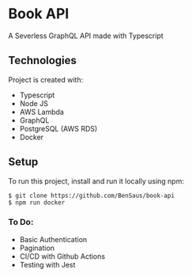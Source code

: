 # Book API

A Severless GraphQL API made with Typescript

## Technologies

Project is created with:

-   Typescript
-   Node JS
-   AWS Lambda
-   GraphQL
-   PostgreSQL (AWS RDS)
-   Docker

## Setup

To run this project, install and run it locally using npm:

```
$ git clone https://github.com/BenSaus/book-api
$ npm run docker
```

### To Do:

-   Basic Authentication
-   Pagination
-   CI/CD with Github Actions
-   Testing with Jest
